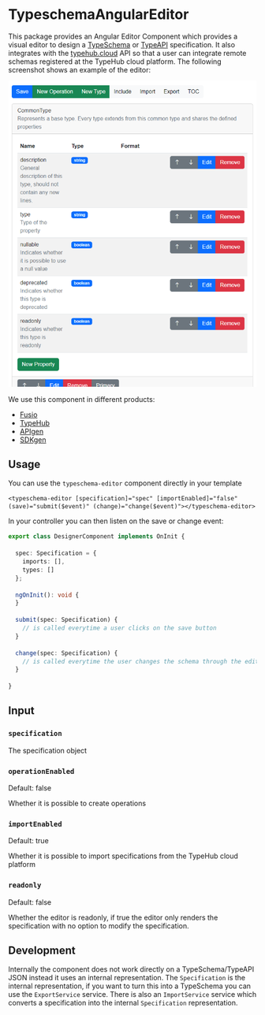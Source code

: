 # TypeschemaAngularEditor

This package provides an Angular Editor Component which provides a visual editor to design a
[TypeSchema](https://typeschema.org/) or [TypeAPI](https://typeapi.org) specification.
It also integrates with the [typehub.cloud](https://typehub.cloud/) API so that a user can integrate
remote schemas registered at the TypeHub cloud platform. The following screenshot shows an example
of the editor:

![Preview](./assets/preview.png)

We use this component in different products:

* [Fusio](https://www.fusio-project.org/)
* [TypeHub](https://typehub.cloud/)
* [APIgen](https://apigen.app/)
* [SDKgen](https://sdkgen.app/)

## Usage

You can use the `typeschema-editor` component directly in your template

```angular2html
<typeschema-editor [specification]="spec" [importEnabled]="false" (save)="submit($event)" (change)="change($event)"></typeschema-editor>
```

In your controller you can then listen on the save or change event:

```typescript
export class DesignerComponent implements OnInit {

  spec: Specification = {
    imports: [],
    types: []
  };

  ngOnInit(): void {
  }

  submit(spec: Specification) {
    // is called everytime a user clicks on the save button
  }

  change(spec: Specification) {
    // is called everytime the user changes the schema through the editor
  }

}
```

## Input

### `specification`

The specification object

### `operationEnabled`

Default: false

Whether it is possible to create operations

### `importEnabled`

Default: true

Whether it is possible to import specifications from the TypeHub cloud platform

### `readonly`

Default: false

Whether the editor is readonly, if true the editor only renders the specification with no option to
modify the specification.

## Development

Internally the component does not work directly on a TypeSchema/TypeAPI JSON instead it uses
an internal representation. The `Specification` is the internal representation, if
you want to turn this into a TypeSchema you can use the `ExportService`
service. There is also an `ImportService` service which converts a specification into the
internal `Specification` representation.
